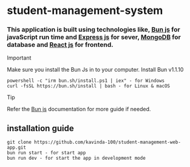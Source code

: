 # student-management-system

### This application is built using technologies like, [Bun js](https://bun.sh/) for javaScript run time and [Express js](https://expressjs.com/) for sever, [MongoDB](https://www.mongodb.com/) for database and [React js](https://react.dev/) for frontend.

> [!IMPORTANT]
> Make sure you install the Bun Js in to your computer. Install Bun v1.1.10

```
powershell -c "irm bun.sh/install.ps1 | iex" - for Windows
curl -fsSL https://bun.sh/install | bash - for Linux & macOS
```

> [!TIP]
> Refer the [Bun js](https://bun.sh/) documentation for more guide if  needed.

## installation guide

```
git clone https://github.com/kavinda-100/student-management-web-app.git
bun run start - for start app
bun run dev - for start the app in development mode
```


